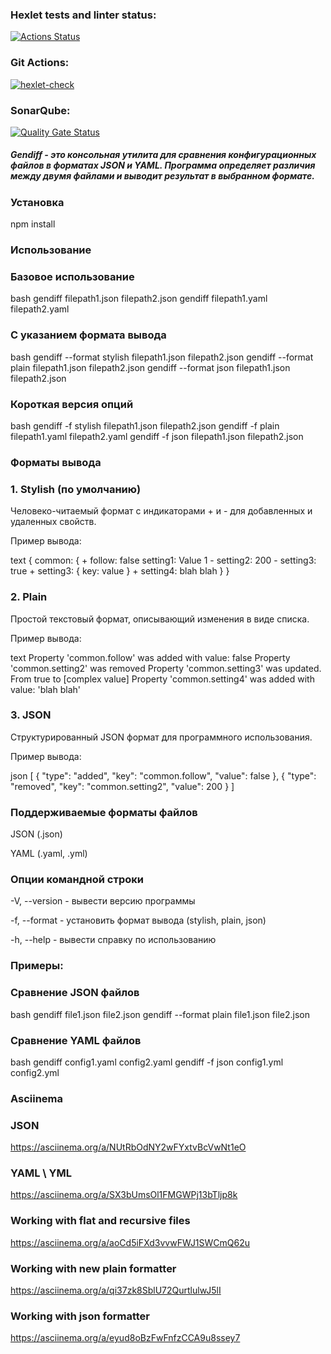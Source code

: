 ### Hexlet tests and linter status:
[![Actions Status](https://github.com/subbotaMan/frontend-project-46/actions/workflows/hexlet-check.yml/badge.svg)](https://github.com/subbotaMan/frontend-project-46/actions)

### Git Actions:
[![hexlet-check](https://github.com/subbotaMan/frontend-project-46/actions/workflows/hexlet-check.yml/badge.svg)](https://github.com/subbotaMan/frontend-project-46/actions/workflows/hexlet-check.yml)

### SonarQube:
[![Quality Gate Status](https://sonarcloud.io/api/project_badges/measure?project=subbotaMan_frontend-project-462&metric=alert_status)](https://sonarcloud.io/summary/new_code?id=subbotaMan_frontend-project-462)



##### Gendiff - это консольная утилита для сравнения конфигурационных файлов в форматах JSON и YAML. Программа определяет различия между двумя файлами и выводит результат в выбранном формате.

### Установка
npm install

### Использование

### Базовое использование
bash
gendiff filepath1.json filepath2.json
gendiff filepath1.yaml filepath2.yaml

### С указанием формата вывода
bash
gendiff --format stylish filepath1.json filepath2.json
gendiff --format plain filepath1.json filepath2.json
gendiff --format json filepath1.json filepath2.json

### Короткая версия опций
bash
gendiff -f stylish filepath1.json filepath2.json
gendiff -f plain filepath1.yaml filepath2.yaml
gendiff -f json filepath1.json filepath2.json

### Форматы вывода
### 1. Stylish (по умолчанию)
Человеко-читаемый формат с индикаторами + и - для добавленных и удаленных свойств.

Пример вывода:

text
{
    common: {
      + follow: false
        setting1: Value 1
      - setting2: 200
      - setting3: true
      + setting3: {
            key: value
        }
      + setting4: blah blah
    }
}

### 2. Plain
Простой текстовый формат, описывающий изменения в виде списка.

Пример вывода:

text
Property 'common.follow' was added with value: false
Property 'common.setting2' was removed
Property 'common.setting3' was updated. From true to [complex value]
Property 'common.setting4' was added with value: 'blah blah'

### 3. JSON
Структурированный JSON формат для программного использования.

Пример вывода:

json
[
  {
    "type": "added",
    "key": "common.follow",
    "value": false
  },
  {
    "type": "removed", 
    "key": "common.setting2",
    "value": 200
  }
]

### Поддерживаемые форматы файлов
JSON (.json)

YAML (.yaml, .yml)

### Опции командной строки
-V, --version - вывести версию программы

-f, --format <type> - установить формат вывода (stylish, plain, json)

-h, --help - вывести справку по использованию

### Примеры:

### Сравнение JSON файлов
bash
gendiff file1.json file2.json
gendiff --format plain file1.json file2.json

### Сравнение YAML файлов
bash
gendiff config1.yaml config2.yaml
gendiff -f json config1.yml config2.yml

### Asciinema

### JSON
https://asciinema.org/a/NUtRbOdNY2wFYxtvBcVwNt1eO

### YAML \ YML
https://asciinema.org/a/SX3bUmsOl1FMGWPj13bTljp8k

### Working with flat and recursive files
https://asciinema.org/a/aoCd5iFXd3vvwFWJ1SWCmQ62u

### Working with new plain formatter
https://asciinema.org/a/qi37zk8SblU72QurtlulwJ5lI

### Working with json formatter
https://asciinema.org/a/eyud8oBzFwFnfzCCA9u8ssey7